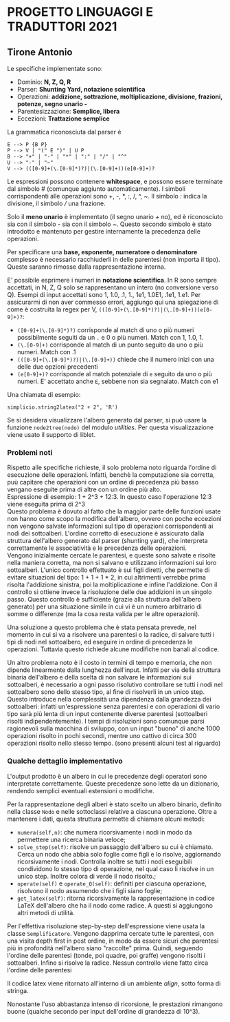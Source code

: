 # PROGETTO LINGUAGGI E TRADUTTORI 2021
## Tirone Antonio

Le specifiche implementate sono: 

* Dominio: **N, Z, Q, R**
* Parser: **Shunting Yard, notazione scientifica**
* Operazioni: **addizione, sottrazione, moltiplicazione, divisione, frazioni, potenze, segno unario -**
* Parentesizzazione: **Semplice, libera**
* Eccezioni: **Trattazione semplice**

La grammatica riconosciuta dal parser è

    E --> P {B P}
    P --> V | "(" E ")" | U P
    B --> "+" | "-" | "*" | ":" | "/" | "^" 
    U --> "-" | "~"
    V --> (([0-9]+(\.[0-9]*)?)|(\.[0-9]+))(e[0-9]+)?
    
Le espressioni possono contenere **whitespace**, e possono essere terminate dal simbolo # (comunque aggiunto automaticamente).
I simboli corrispondenti alle operazioni sono +, -, *, :, /, ^, ~. Il simbolo *:* indica la divisione, il simbolo */* una frazione. 

Solo il **meno unario** è implementato (il segno unario *+* no), ed è riconosciuto sia con il simbolo *-* sia con il simbolo *~*. Questo secondo simbolo è stato introdotto e mantenuto per gestire internamente la precedenza delle operazioni. 

Per specificare una **base, esponente, numeratore o denominatore** complesso è necessario racchiuderli in delle parentesi (non importa il tipo). Queste saranno rimosse dalla rappresentazione interna. 

E' possibile esprimere i numeri in **notazione scientifica**. In R sono sempre accettati, in N, Z, Q solo se rappresentano un intero (no conversione verso Q). Esempi di input accettati sono 1, 1.0, .1, 1., 1e1, 1.0E1, .1e1, 1.e1.
Per assicurarmi di non aver commesso errori, aggiungo qui una spiegazione di come è costruita la regex per V, `(([0-9]+(\.[0-9]*)?)|(\.[0-9]+))(e[0-9]+)?`:

* `([0-9]+(\.[0-9]*)?)` corrisponde al match di uno o più numeri possibilmente seguiti da un `.` e 0 o più numeri. Match con 1, 1.0, 1.
* `(\.[0-9]+)` corrisponde al match di un punto seguito da uno o più numeri. Match con .1
* `(([0-9]+(\.[0-9]*)?)|(\.[0-9]+))` chiede che il numero inizi con una delle due opzioni precedenti
* `(e[0-9]+)?` corrisponde al match potenziale di `e` seguito da uno o più numeri. E' accettato anche `E`, sebbene non sia segnalato. Match con e1 


Una chiamata di esempio:

`simplicio.string2latex("2 + 2", 'R')`

Se si desidera visualizzare l'albero generato dal parser, si può usare la funzione `node2tree(nodo)` del modulo *utilities*. Per questa visualizzazione viene usato il supporto di liblet.

### Problemi noti
Rispetto alle specifiche richieste, il solo problema noto riguarda l'ordine di esecuzione delle operazioni. Infatti, benchè la computazione sia corretta, puù capitare che operazioni con un ordine di precedenza più basso vengano eseguite prima di altre con un ordine più alto. \
Espressione di esempio: 1 + 2^3 + 12:3. In questo caso l'operazione 12:3 viene eseguita prima di 2^3\
Questo problema è dovuto al fatto che la maggior parte delle funzioni usate non hanno come scopo la modifica dell'albero, ovvero con poche eccezioni non vengono salvate informazioni sul tipo di operazioni corrispondenti ai nodi dei sottoalberi. L'ordine corretto di esecuzione è assicurato dalla struttura dell'albero generato dal parser (shunting yard), che interpreta correttamente le associatività e le precedenza delle operazioni.\
Vengono inizialmente cercate le parentesi, e queste sono salvate e risolte nella maniera corretta, ma non si salvano e utilizzano informazioni sui loro sottoalberi. L'unico controllo effettuato è sui figli diretti, che permette di evitare situazioni del tipo: 1 + 1 + 1 * 2, in cui altrimenti verrebbe prima risolta l'addizione sinistra, poi la moltiplicazione e infine l'addizione. Con il controllo si ottiene invece la risoluzione delle due addizioni in un singolo passo. Questo controllo è sufficiente (grazie alla struttura dell'albero generato) per una situazione simile in cui vi è un numero arbitrario di somme o differenze (ma la cosa resta valida per le altre operazioni). 

Una soluzione a questo problema che è stata pensata prevede, nel momento in cui si va a risolvere una parentesi o la radice, di salvare tutti i tipi di nodi nel sottoalbero, ed eseguire in ordine di precedenza le operazioni. Tuttavia questo richiede alcune modifiche non banali al codice. 

Un altro problema noto è il costo in termini di tempo e memoria, che non dipende linearmente dalla lunghezza dell'input. Infatti per via della struttura binaria dell'albero e della scelta di non salvare le informazioni sui sottoalberi, è necessario a ogni passo risolutivo controllare se tutti i nodi nel sottoalbero sono dello stesso tipo, al fine di risolverli in un unico step. Questo introduce nella complessità una dipendenza dalla grandezza dei sottoalberi: infatti un'espressione senza parentesi e con operazioni di vario tipo sarà più lenta di un input contenente diverse parentesi (sottoalberi risolti indipendentemente). 
I tempi di risoluzioni sono comunque parsi ragionevoli sulla macchina di sviluppo, con un input "buono" di anche 1000 operazioni risolto in pochi secondi, mentre uno cattivo di circa 300 operazioni risolto nello stesso tempo. (sono presenti alcuni test al riguardo) 

### Qualche dettaglio implementativo
    
L'output prodotto è un albero in cui le precedenze degli operatori sono interpretate correttamente. Queste precedenze sono lette da un dizionario, rendendo semplici eventuali estensioni o modifiche. 

Per la rappresentazione degli alberi è stato scelto un albero binario, definito nella classe `Nodo` e nelle sottoclassi relative a ciascuna operazione. Oltre a mantenere i dati, questa struttura permette di chiamare alcuni metodi: 
* `numera(self,n)`: che numera ricorsivamente i nodi in modo da permettere una ricerca binaria veloce;
* `solve_step(self)`: risolve un passaggio dell'albero su cui è chiamato. Cerca un nodo che abbia solo foglie come figli e lo risolve, aggiornando ricorsivamente i nodi. Controlla inoltre se tutti i nodi eseguibili condividono lo stesso tipo di operazione, nel qual caso li risolve in un unico step. Inoltre colora di verde il nodo risolto.;
* `operate(self)` e `operate_Q(self)`: definiti per ciascuna operazione, risolvono il nodo assumendo che i figli siano foglie;
* `get_latex(self)`: ritorna ricorsivamente la rappresentazione in codice LaTeX dell'albero che ha il nodo come radice.
A questi si aggiungono altri metodi di utilità. 

Per l'effettiva risoluzione step-by-step dell'espressione viene usata la classe `Semplificatore`. Vengono dapprima cercate tutte le parentesi, con una visita depth first in post ordine, in modo da essere sicuri che parentesi più in profondità nell'albero siano "raccolte" prima. Quindi, seguendo l'ordine delle parentesi (tonde, poi quadre, poi graffe) vengono risolti i sottoalberi. Infine si risolve la radice. Nessun controllo viene fatto circa l'ordine delle parentesi

Il codice latex viene ritornato all'interno di un ambiente *align*, sotto forma di stringa. 

Nonostante l'uso abbastanza intenso di ricorsione, le prestazioni rimangono buone (qualche secondo per input dell'ordine di grandezza di 10^3). 
